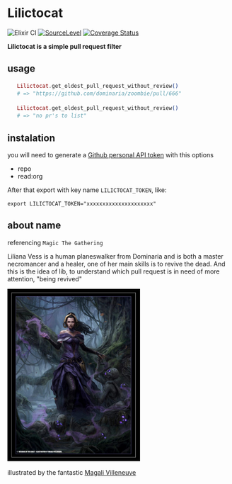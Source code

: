 # Lilictocat
![Elixir CI](https://github.com/volcov/lilictocat/workflows/Elixir%20CI/badge.svg)
[![SourceLevel](https://app.sourcelevel.io/github/volcov/lilictocat.svg)](https://app.sourcelevel.io/github/volcov/lilictocat)
[![Coverage Status](https://coveralls.io/repos/github/volcov/lilictocat/badge.svg?branch=master)](https://coveralls.io/github/volcov/lilictocat?branch=master)

**Lilictocat is a simple pull request filter**

## usage

 ```elixir
    Lilictocat.get_oldest_pull_request_without_review()
    # => "https://github.com/dominaria/zoombie/pull/666"

    Lilictocat.get_oldest_pull_request_without_review()
    # => "no pr's to list"
 ```

 ## instalation

 you will need to generate a [Github personal API token](https://github.com/blog/1509-personal-api-tokens) with this options

-   repo
-   read:org

After that export with key name `LILICTOCAT_TOKEN`, like:
```shell
export LILICTOCAT_TOKEN="xxxxxxxxxxxxxxxxxxxxx"
```

 ## about name

 referencing `Magic The Gathering`

 Liliana Vess is a human planeswalker from Dominaria and is both a master necromancer and a healer, one of her main skills is to revive the dead. And this is the idea of ​​lib, to understand which pull request is in need of more attention, "being revived"

 <p> <img src="assets/images/liliana.jpg" width="300" alt="liliana"> </p>

 illustrated by the fantastic [Magali Villeneuve](http://www.magali-villeneuve.com/?p=1457)
